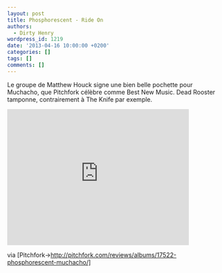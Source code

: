 ```yaml
---
layout: post
title: Phosphorescent - Ride On
authors:
  - Dirty Henry
wordpress_id: 1219
date: '2013-04-16 10:00:00 +0200'
categories: []
tags: []
comments: []
---
```

Le groupe de Matthew Houck signe une bien belle pochette pour Muchacho, que Pitchfork célèbre comme Best New Music. Dead Rooster tamponne, contrairement à The Knife par exemple.

<iframe width="420" height="315" src="http://www.youtube.com/embed/5NrM5IIyRm0" frameborder="0" allowfullscreen></iframe>

via [Pitchfork->http://pitchfork.com/reviews/albums/17522-phosphorescent-muchacho/]
